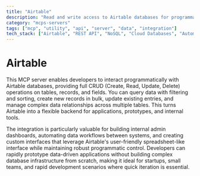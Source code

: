 ```yaml
---
title: "Airtable"
description: "Read and write access to Airtable databases for programmatic data management and automation."
category: "mcps-servers"
tags: ["mcp", "utility", "api", "server", "data", "integration"]
tech_stack: ["Airtable", "REST API", "NoSQL", "Cloud Databases", "Automation"]
---
```


# Airtable

This MCP server enables developers to interact programmatically with Airtable databases, providing full CRUD (Create, Read, Update, Delete) operations on tables, records, and fields. You can query data with filtering and sorting, create new records in bulk, update existing entries, and manage complex data relationships across multiple tables. This turns Airtable into a flexible backend for applications, prototypes, and internal tools.

The integration is particularly valuable for building internal admin dashboards, automating data workflows between systems, and creating custom interfaces that leverage Airtable's user-friendly spreadsheet-like interface while maintaining robust programmatic control. Developers can rapidly prototype data-driven applications without building complex database infrastructure from scratch, making it ideal for startups, small teams, and rapid development scenarios where quick iteration is essential.
